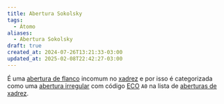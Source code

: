 ```yaml
---
title: Abertura Sokolsky
tags:
  - Átomo
aliases:
  - Abertura Sokolsky
draft: true
created_at: 2024-07-26T13:21:33-03:00
updated_at: 2025-02-08T22:42:27-03:00
---
```


É uma [abertura de flanco](Xadrez_Aberturas_de_flanco.md) incomum no [xadrez](../../../08/06/atomo/Xadrez.md) e por isso é categorizada como uma [abertura irregular](Xadrez_Aberturas_irregulares.md) com código [ECO](../entrada/Encyclopaedia_of_Chess_Openings.md) `A0` na lista de [aberturas de xadrez](Xadrez_Aberturas.md).